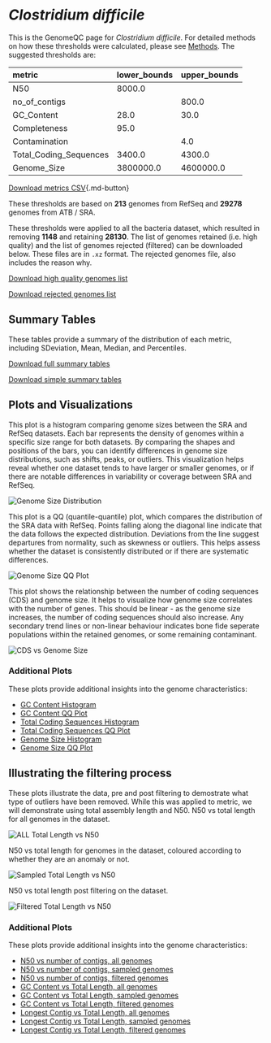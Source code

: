 # *Clostridium difficile*

This is the GenomeQC page for *Clostridium difficile*. For detailed methods on how these thresholds were calculated, please see [Methods](../../methods.md).
The suggested thresholds are: 

| metric                 | lower_bounds   | upper_bounds   |
|:-----------------------|:---------------|:---------------|
| N50                    | 8000.0         |                |
| no_of_contigs          |                | 800.0          |
| GC_Content             | 28.0           | 30.0           |
| Completeness           | 95.0           |                |
| Contamination          |                | 4.0            |
| Total_Coding_Sequences | 3400.0         | 4300.0         |
| Genome_Size            | 3800000.0      | 4600000.0      |

[Download metrics CSV](Clostridium_difficile_metrics.csv){.md-button}


These thresholds are based on **213** genomes from RefSeq and **29278** genomes from ATB / SRA.

These thresholds were applied to all the bacteria dataset, which resulted in removing **1148** and retaining **28130**.
The list of genomes retained (i.e. high quality) and the list of genomes rejected (filtered) can be downloaded below. These files are in `.xz` format. The rejected genomes file, also includes the reason why.

[Download high quality genomes list](Clostridium_difficile_high_quality_genomes.csv.xz)


[Download rejected genomes list](Clostridium_difficile_filtered_out_genomes.csv.xz)



## Summary Tables
These tables provide a summary of the distribution of each metric, including SDeviation, Mean, Median, and Percentiles.

[Download full summary tables](summary.csv)

[Download simple summary tables](selected_summary.csv)

## Plots and Visualizations

This plot is a histogram comparing genome sizes between the SRA and RefSeq datasets. Each bar represents the density of genomes within a specific size range for both datasets. By comparing the shapes and positions of the bars, you can identify differences in genome size distributions, such as shifts, peaks, or outliers. This visualization helps reveal whether one dataset tends to have larger or smaller genomes, or if there are notable differences in variability or coverage between SRA and RefSeq.

![Genome Size Distribution](Genome_Size_refseq_histogram_kde.png)

This plot is a QQ (quantile-quantile) plot, which compares the distribution of the SRA data with RefSeq. Points falling along the diagonal line indicate that the data follows the expected distribution. Deviations from the line suggest departures from normality, such as skewness or outliers. This helps assess whether the dataset is consistently distributed or if there are systematic differences.

![Genome Size QQ Plot](Genome_Size_refseq_qqplot.png)

This plot shows the relationship between the number of coding sequences (CDS) and genome size. It helps to visualize how genome size correlates with the number of genes. This should be linear - as the genome size increases, the number of coding sequences should also increase. Any secondary trend lines or non-linear behaviour indicates bone fide seperate populations within the retained genomes, or some remaining contaminant. 

![CDS vs Genome Size](Clostridium_difficile_CDS_vs_Genome_Size.png)

### Additional Plots

These plots provide additional insights into the genome characteristics:

- [GC Content Histogram](GC_Content_refseq_histogram_kde.png)
- [GC Content QQ Plot](GC_Content_refseq_qqplot.png)
- [Total Coding Sequences Histogram](Total_Coding_Sequences_refseq_histogram_kde.png)
- [Total Coding Sequences QQ Plot](Total_Coding_Sequences_refseq_qqplot.png)
- [Genome Size Histogram](Genome_Size_refseq_histogram_kde.png)
- [Genome Size QQ Plot](Genome_Size_refseq_qqplot.png)
## Illustrating the filtering process
These plots illustrate the data, pre and post filtering to demostrate what type of outliers have been removed. While this was applied to metric, we will demonstrate using total assembly length and N50.
N50 vs total length for all genomes in the dataset.

![ALL Total Length vs N50](Clostridium_difficile_all_total_length_N50.png)

N50 vs total length for genomes in the dataset, coloured according to whether they are an anomaly or not.

![Sampled Total Length vs N50](Clostridium_difficile_sample_total_length_N50.png)

N50 vs total length post filtering on the dataset.

![Filtered Total Length vs N50](Clostridium_difficile_filt_total_length_N50.png)

### Additional Plots

These plots provide additional insights into the genome characteristics:

- [N50 vs number of contigs, all genomes](Clostridium_difficile_all_N50_number.png)
- [N50 vs number of contigs, sampled genomes](Clostridium_difficile_sample_N50_number.png)
- [N50 vs number of contigs, filtered genomes](Clostridium_difficile_filt_N50_number.png)
- [GC Content vs Total Length, all genomes](Clostridium_difficile_all_total_length_GC_Content.png)
- [GC Content vs Total Length, sampled genomes](Clostridium_difficile_sample_total_length_GC_Content.png)
- [GC Content vs Total Length, filtered genomes](Clostridium_difficile_filt_total_length_GC_Content.png)
- [Longest Contig vs Total Length, all genomes](Clostridium_difficile_all_total_length_longest.png)
- [Longest Contig vs Total Length, sampled genomes](Clostridium_difficile_sample_total_length_longest.png)
- [Longest Contig vs Total Length, filtered genomes](Clostridium_difficile_filt_total_length_longest.png)
